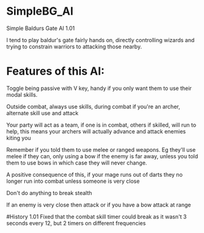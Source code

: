 # SimpleBG_AI
Simple Baldurs Gate AI 1.01

I tend to play baldur's gate fairly hands on, directly controlling wizards and trying to constrain warriors to attacking those nearby. 

# Features of this AI:

Toggle being passive with V key, handy if you only want them to use their modal skills. 

Outside combat, always use skills, during combat if you're an archer, alternate skill use and attack

Your party will act as a team, if one is in combat, others if skilled, will run to help, this means your archers will actually advance and attack enemies kiting you

Remember if you told them to use melee or ranged weapons. Eg they'll use melee if they can, only using a bow if the enemy is far away, unless you told them to use bows in which case they will never change.

A positive consequence of this, if your mage runs out of darts they no longer run into combat unless someone is very close

Don't do anything to break stealth

If an enemy is very close then attack or if you have a bow attack at range

#History
1.01 Fixed that the combat skill timer could break as it wasn't 3 seconds every 12, but 2 timers on different frequencies



